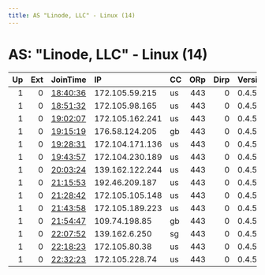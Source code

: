 ```yaml
---
title: AS "Linode, LLC" - Linux (14)
---
```


# AS: "Linode, LLC" - Linux (14)

|   Up |   Ext | JoinTime                                                                                            | IP              | CC   |   ORp |   Dirp | Version   | Contact   | Nickname   |   eFamMembers |
|-----:|------:|:----------------------------------------------------------------------------------------------------|:----------------|:-----|------:|-------:|:----------|:----------|:-----------|--------------:|
|    1 |     0 | [18:40:36](https://metrics.torproject.org/rs.html#details/25A83A55ECFF15704F330B15D0C2E46ACE7D2D51) | 172.105.59.215  | us   |   443 |      0 | 0.4.5.10  | None      | Unnamed    |             1 |
|    1 |     0 | [18:51:32](https://metrics.torproject.org/rs.html#details/F8438B1D335486780A12A10EE37B3850BC8F0DCD) | 172.105.98.165  | us   |   443 |      0 | 0.4.5.10  | None      | Unnamed    |             1 |
|    1 |     0 | [19:02:07](https://metrics.torproject.org/rs.html#details/347360BF330C003D8F7BC4EEB6FE61FB7D65FBEF) | 172.105.162.241 | us   |   443 |      0 | 0.4.5.10  | None      | Unnamed    |             1 |
|    1 |     0 | [19:15:19](https://metrics.torproject.org/rs.html#details/855BECFD54A62FEC9A8DE89EC32A001CB9B948D6) | 176.58.124.205  | gb   |   443 |      0 | 0.4.5.10  | None      | Unnamed    |             1 |
|    1 |     0 | [19:28:31](https://metrics.torproject.org/rs.html#details/98E6E37D014E9DEF0FA2E794C0E1128EA75ADBA1) | 172.104.171.136 | us   |   443 |      0 | 0.4.5.10  | None      | Unnamed    |             1 |
|    1 |     0 | [19:43:57](https://metrics.torproject.org/rs.html#details/22595D309D7B931DD7879F02F4F72B818C949286) | 172.104.230.189 | us   |   443 |      0 | 0.4.5.10  | None      | Unnamed    |             1 |
|    1 |     0 | [20:03:24](https://metrics.torproject.org/rs.html#details/77BE17FAD1CEE2D58A6927811097AF2727340058) | 139.162.122.244 | us   |   443 |      0 | 0.4.5.10  | None      | Unnamed    |             1 |
|    1 |     0 | [21:15:53](https://metrics.torproject.org/rs.html#details/2AACB3CDADAF37CD3102C53F33FDF96F181BEA4C) | 192.46.209.187  | us   |   443 |      0 | 0.4.5.10  | None      | Unnamed    |             1 |
|    1 |     0 | [21:28:42](https://metrics.torproject.org/rs.html#details/7529E8B38075B66A5B3B7D474C5D0F319151D9BE) | 172.105.105.148 | us   |   443 |      0 | 0.4.5.10  | None      | Unnamed    |             1 |
|    1 |     0 | [21:43:58](https://metrics.torproject.org/rs.html#details/9CA7A7CAECBA6BE1EF194704B26EE8060359BC2B) | 172.105.189.223 | us   |   443 |      0 | 0.4.5.10  | None      | Unnamed    |             1 |
|    1 |     0 | [21:54:47](https://metrics.torproject.org/rs.html#details/C978CF907171852FADC17D9F18B80A6763AECAD1) | 109.74.198.85   | gb   |   443 |      0 | 0.4.5.10  | None      | Unnamed    |             1 |
|    1 |     0 | [22:07:52](https://metrics.torproject.org/rs.html#details/AF0AEF1E1F9A2C1229750D55E7B85A4CD3BA9084) | 139.162.6.250   | sg   |   443 |      0 | 0.4.5.10  | None      | Unnamed    |             1 |
|    1 |     0 | [22:18:23](https://metrics.torproject.org/rs.html#details/6014C6ECF6D7A156F933D8CED6E420463D076FB8) | 172.105.80.38   | us   |   443 |      0 | 0.4.5.10  | None      | Unnamed    |             1 |
|    1 |     0 | [22:32:23](https://metrics.torproject.org/rs.html#details/6CD0B8195AD594B8A848F5C28480624D62BED676) | 172.105.228.74  | us   |   443 |      0 | 0.4.5.10  | None      | Unnamed    |             1 |

